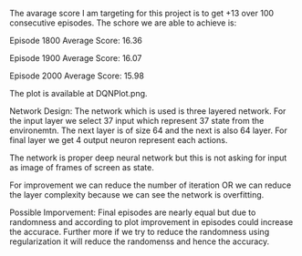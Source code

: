 The avarage score I am targeting for this project is to get +13 over 100 consecutive episodes. The schore we are able to achieve is:

Episode 1800	Average Score: 16.36

Episode 1900	Average Score: 16.07

Episode 2000	Average Score: 15.98

The plot is available at DQNPlot.png.

Network Design: The network which is used is three layered network. For the input layer we select 37 input which represent 37 state from the environemtn. The next layer is of size 64
 and the next is also 64 layer. For final layer we get 4 output neuron represent each actions.
 
The network is proper deep neural network but this is not asking for input as image of frames of screen as state.

For improvement we can reduce the number of iteration OR we can reduce the layer complexity because we can see the network is overfitting.

Possible Imporvement:
Final episodes are nearly equal but due to randomness and according to plot improvement in episodes could increase the accurace. Further more if we try to reduce the randomness using regularization it will reduce the randomenss and hence the accuracy.
